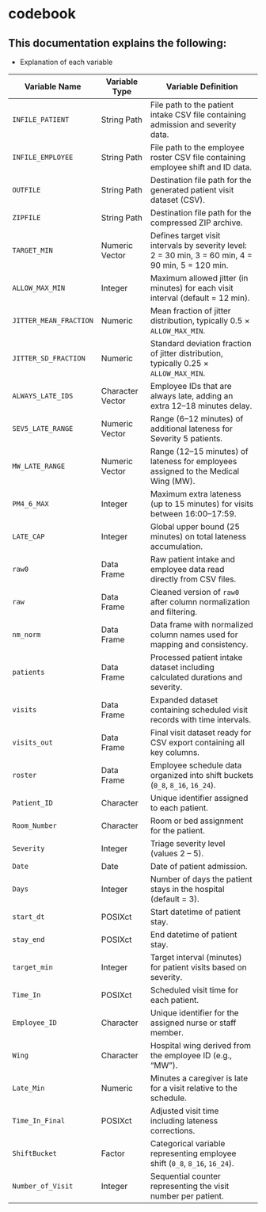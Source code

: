 # codebook


## This documentation explains the following:
- Explanation of each variable


| **Variable Name**      | **Variable Type** | **Variable Definition**                                                                            |
| ---------------------- | ----------------- | -------------------------------------------------------------------------------------------------- |
| `INFILE_PATIENT`       | String Path       | File path to the patient intake CSV file containing admission and severity data.                   |
| `INFILE_EMPLOYEE`      | String Path       | File path to the employee roster CSV file containing employee shift and ID data.                   |
| `OUTFILE`              | String Path       | Destination file path for the generated patient visit dataset (CSV).                               |
| `ZIPFILE`              | String Path       | Destination file path for the compressed ZIP archive.                                              |
| `TARGET_MIN`           | Numeric Vector    | Defines target visit intervals by severity level: 2 = 30 min, 3 = 60 min, 4 = 90 min, 5 = 120 min. |
| `ALLOW_MAX_MIN`        | Integer           | Maximum allowed jitter (in minutes) for each visit interval (default = 12 min).                    |
| `JITTER_MEAN_FRACTION` | Numeric           | Mean fraction of jitter distribution, typically 0.5 × `ALLOW_MAX_MIN`.                             |
| `JITTER_SD_FRACTION`   | Numeric           | Standard deviation fraction of jitter distribution, typically 0.25 × `ALLOW_MAX_MIN`.              |
| `ALWAYS_LATE_IDS`      | Character Vector  | Employee IDs that are always late, adding an extra 12–18 minutes delay.                            |
| `SEV5_LATE_RANGE`      | Numeric Vector    | Range (6–12 minutes) of additional lateness for Severity 5 patients.                               |
| `MW_LATE_RANGE`        | Numeric Vector    | Range (12–15 minutes) of lateness for employees assigned to the Medical Wing (MW).                 |
| `PM4_6_MAX`            | Integer           | Maximum extra lateness (up to 15 minutes) for visits between 16:00–17:59.                          |
| `LATE_CAP`             | Integer           | Global upper bound (25 minutes) on total lateness accumulation.                                    |
| `raw0`                 | Data Frame        | Raw patient intake and employee data read directly from CSV files.                                 |
| `raw`                  | Data Frame        | Cleaned version of `raw0` after column normalization and filtering.                                |
| `nm_norm`              | Data Frame        | Data frame with normalized column names used for mapping and consistency.                          |
| `patients`             | Data Frame        | Processed patient intake dataset including calculated durations and severity.                      |
| `visits`               | Data Frame        | Expanded dataset containing scheduled visit records with time intervals.                           |
| `visits_out`           | Data Frame        | Final visit dataset ready for CSV export containing all key columns.                               |
| `roster`               | Data Frame        | Employee schedule data organized into shift buckets (`0_8`, `8_16`, `16_24`).                      |
| `Patient_ID`           | Character         | Unique identifier assigned to each patient.                                                        |
| `Room_Number`          | Character         | Room or bed assignment for the patient.                                                            |
| `Severity`             | Integer           | Triage severity level (values 2 – 5).                                                              |
| `Date`                 | Date              | Date of patient admission.                                                                         |
| `Days`                 | Integer           | Number of days the patient stays in the hospital (default = 3).                                    |
| `start_dt`             | POSIXct           | Start datetime of patient stay.                                                                    |
| `stay_end`             | POSIXct           | End datetime of patient stay.                                                                      |
| `target_min`           | Integer           | Target interval (minutes) for patient visits based on severity.                                    |
| `Time_In`              | POSIXct           | Scheduled visit time for each patient.                                                             |
| `Employee_ID`          | Character         | Unique identifier for the assigned nurse or staff member.                                          |
| `Wing`                 | Character         | Hospital wing derived from the employee ID (e.g., “MW”).                                           |
| `Late_Min`             | Numeric           | Minutes a caregiver is late for a visit relative to the schedule.                                  |
| `Time_In_Final`        | POSIXct           | Adjusted visit time including lateness corrections.                                                |
| `ShiftBucket`          | Factor            | Categorical variable representing employee shift (`0_8`, `8_16`, `16_24`).                         |
| `Number_of_Visit`      | Integer           | Sequential counter representing the visit number per patient.                                      |
